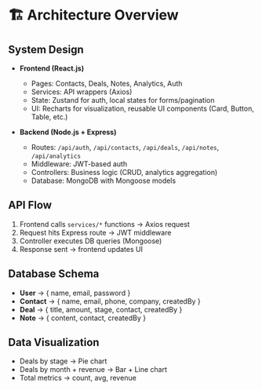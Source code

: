 





# 🏗 Architecture Overview

## System Design

- **Frontend (React.js)**  
  - Pages: Contacts, Deals, Notes, Analytics, Auth  
  - Services: API wrappers (Axios)  
  - State: Zustand for auth, local states for forms/pagination  
  - UI: Recharts for visualization, reusable UI components (Card, Button, Table, etc.)

- **Backend (Node.js + Express)**  
  - Routes: `/api/auth`, `/api/contacts`, `/api/deals`, `/api/notes`, `/api/analytics`  
  - Middleware: JWT-based auth  
  - Controllers: Business logic (CRUD, analytics aggregation)  
  - Database: MongoDB with Mongoose models



## API Flow

1. Frontend calls `services/*` functions → Axios request  
2. Request hits Express route → JWT middleware  
3. Controller executes DB queries (Mongoose)  
4. Response sent → frontend updates UI


## Database Schema

- **User** → { name, email, password }  
- **Contact** → { name, email, phone, company, createdBy }  
- **Deal** → { title, amount, stage, contact, createdBy }  
- **Note** → { content, contact, createdBy }  



## Data Visualization

- Deals by stage → Pie chart  
- Deals by month + revenue → Bar + Line chart  
- Total metrics → count, avg, revenue
